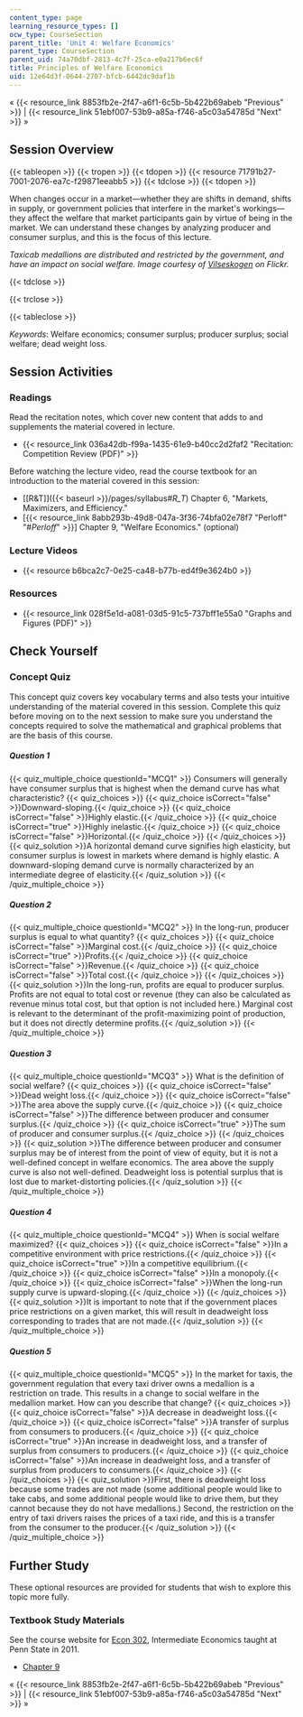 ```yaml
---
content_type: page
learning_resource_types: []
ocw_type: CourseSection
parent_title: 'Unit 4: Welfare Economics'
parent_type: CourseSection
parent_uid: 74a70dbf-2813-4c7f-25ca-e0a217b6ec6f
title: Principles of Welfare Economics
uid: 12e64d3f-0644-2707-bfcb-6442dc9daf1b
---
```


« {{< resource_link 8853fb2e-2f47-a6f1-6c5b-5b422b69abeb "Previous" >}} | {{< resource_link 51ebf007-53b9-a85a-f746-a5c03a54785d "Next" >}} »

Session Overview
----------------

{{< tableopen >}}
{{< tropen >}}
{{< tdopen >}}
{{< resource 71791b27-7001-2076-ea7c-f29871eeabb5 >}}
{{< tdclose >}}
{{< tdopen >}}


When changes occur in a market—whether they are shifts in demand, shifts in supply, or government policies that interfere in the market's workings—they affect the welfare that market participants gain by virtue of being in the market. We can understand these changes by analyzing producer and consumer surplus, and this is the focus of this lecture.

_Taxicab medallions are distributed and restricted by the government, and have an impact on social welfare. Image courtesy of [Vilseskogen](http://www.flickr.com/photos/vilseskogen/5846470744/) on Flickr._


{{< tdclose >}}

{{< trclose >}}

{{< tableclose >}}

_Keywords_: Welfare economics; consumer surplus; producer surplus; social welfare; dead weight loss.

Session Activities
------------------

### Readings

Read the recitation notes, which cover new content that adds to and supplements the material covered in lecture.

*   {{< resource_link 036a42db-f99a-1435-61e9-b40cc2d2faf2 "Recitation: Competition Review (PDF)" >}}

Before watching the lecture video, read the course textbook for an introduction to the material covered in this session:

*   [\[R&T\]]({{< baseurl >}}/pages/syllabus#_R_T_) Chapter 6, "Markets, Maximizers, and Efficiency."
*   \[{{< resource_link 8abb293b-49d8-047a-3f36-74bfa02e78f7 "Perloff" "#_Perloff_" >}}\] Chapter 9, "Welfare Economics." (optional)

### Lecture Videos

*   {{< resource b6bca2c7-0e25-ca48-b77b-ed4f9e3624b0 >}}

### Resources

*   {{< resource_link 028f5e1d-a081-03d5-91c5-737bff1e55a0 "Graphs and Figures (PDF)" >}}

Check Yourself
--------------

### Concept Quiz

This concept quiz covers key vocabulary terms and also tests your intuitive understanding of the material covered in this session. Complete this quiz before moving on to the next session to make sure you understand the concepts required to solve the mathematical and graphical problems that are the basis of this course.

##### Question 1
 {{< quiz_multiple_choice questionId="MCQ1" >}} Consumers will generally have consumer surplus that is highest when the demand curve has what characteristic? {{< quiz_choices >}} {{< quiz_choice isCorrect="false" >}}Downward-sloping.{{< /quiz_choice >}} {{< quiz_choice isCorrect="false" >}}Highly elastic.{{< /quiz_choice >}} {{< quiz_choice isCorrect="true" >}}Highly inelastic.{{< /quiz_choice >}} {{< quiz_choice isCorrect="false" >}}Horizontal.{{< /quiz_choice >}} {{< /quiz_choices >}} {{< quiz_solution >}}A horizontal demand curve signifies high elasticity, but consumer surplus is lowest in markets where demand is highly elastic. A downward-sloping demand curve is normally characterized by an intermediate degree of elasticity.{{< /quiz_solution >}} {{< /quiz_multiple_choice >}}
##### Question 2
 {{< quiz_multiple_choice questionId="MCQ2" >}} In the long-run, producer surplus is equal to what quantity? {{< quiz_choices >}} {{< quiz_choice isCorrect="false" >}}Marginal cost.{{< /quiz_choice >}} {{< quiz_choice isCorrect="true" >}}Profits.{{< /quiz_choice >}} {{< quiz_choice isCorrect="false" >}}Revenue.{{< /quiz_choice >}} {{< quiz_choice isCorrect="false" >}}Total cost.{{< /quiz_choice >}} {{< /quiz_choices >}} {{< quiz_solution >}}In the long-run, profits are equal to producer surplus. Profits are not equal to total cost or revenue (they can also be calculated as revenue minus total cost, but that option is not included here.) Marginal cost is relevant to the determinant of the profit-maximizing point of production, but it does not directly determine profits.{{< /quiz_solution >}} {{< /quiz_multiple_choice >}}
##### Question 3
 {{< quiz_multiple_choice questionId="MCQ3" >}} What is the definition of social welfare? {{< quiz_choices >}} {{< quiz_choice isCorrect="false" >}}Dead weight loss.{{< /quiz_choice >}} {{< quiz_choice isCorrect="false" >}}The area above the supply curve.{{< /quiz_choice >}} {{< quiz_choice isCorrect="false" >}}The difference between producer and consumer surplus.{{< /quiz_choice >}} {{< quiz_choice isCorrect="true" >}}The sum of producer and consumer surplus.{{< /quiz_choice >}} {{< /quiz_choices >}} {{< quiz_solution >}}The difference between producer and consumer surplus may be of interest from the point of view of equity, but it is not a well-defined concept in welfare economics. The area above the supply curve is also not well-defined. Deadweight loss is potential surplus that is lost due to market-distorting policies.{{< /quiz_solution >}} {{< /quiz_multiple_choice >}}
##### Question 4
 {{< quiz_multiple_choice questionId="MCQ4" >}} When is social welfare maximized? {{< quiz_choices >}} {{< quiz_choice isCorrect="false" >}}In a competitive environment with price restrictions.{{< /quiz_choice >}} {{< quiz_choice isCorrect="true" >}}In a competitive equilibrium.{{< /quiz_choice >}} {{< quiz_choice isCorrect="false" >}}In a monopoly.{{< /quiz_choice >}} {{< quiz_choice isCorrect="false" >}}When the long-run supply curve is upward-sloping.{{< /quiz_choice >}} {{< /quiz_choices >}} {{< quiz_solution >}}It is important to note that if the government places price restrictions on a given market, this will result in deadweight loss corresponding to trades that are not made.{{< /quiz_solution >}} {{< /quiz_multiple_choice >}}
##### Question 5
 {{< quiz_multiple_choice questionId="MCQ5" >}} In the market for taxis, the government regulation that every taxi driver owns a medallion is a restriction on trade. This results in a change to social welfare in the medallion market. How can you describe that change? {{< quiz_choices >}} {{< quiz_choice isCorrect="false" >}}A decrease in deadweight loss.{{< /quiz_choice >}} {{< quiz_choice isCorrect="false" >}}A transfer of surplus from consumers to producers.{{< /quiz_choice >}} {{< quiz_choice isCorrect="true" >}}An increase in deadweight loss, and a transfer of surplus from consumers to producers.{{< /quiz_choice >}} {{< quiz_choice isCorrect="false" >}}An increase in deadweight loss, and a transfer of surplus from producers to consumers.{{< /quiz_choice >}} {{< /quiz_choices >}} {{< quiz_solution >}}First, there is deadweight loss because some trades are not made (some additional people would like to take cabs, and some additional people would like to drive them, but they cannot because they do not have medallions.) Second, the restriction on the entry of taxi drivers raises the prices of a taxi ride, and this is a transfer from the consumer to the producer.{{< /quiz_solution >}} {{< /quiz_multiple_choice >}}

Further Study
-------------

These optional resources are provided for students that wish to explore this topic more fully.

### Textbook Study Materials

See the course website for [Econ 302](http://econ302.wikidot.com/applying-the-competitive-model), Intermediate Economics taught at Penn State in 2011. 

*   [Chapter 9](http://econ302.wikidot.com/applying-the-competitive-model)

« {{< resource_link 8853fb2e-2f47-a6f1-6c5b-5b422b69abeb "Previous" >}} | {{< resource_link 51ebf007-53b9-a85a-f746-a5c03a54785d "Next" >}} »